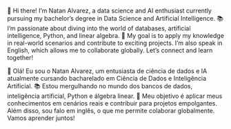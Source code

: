  👋 Hi there! I’m Natan Alvarez, a data science and AI enthusiast currently pursuing my bachelor’s degree in Data Science and Artificial Intelligence. 
 📚 I’m passionate about diving into the world of databases, artificial intelligence, Python, and linear algebra. 
 🚀 My goal is to apply my knowledge in real-world scenarios and contribute to exciting projects. 
 I’m also speak in English, which allows me to collaborate globally. Let’s connect and learn together!

 👋 Olá! Eu sou o Natan Alvarez, um entusiasta de ciência de dados e IA atualmente cursando bacharelado em Ciência de Dados e Inteligência Artificial.
 📚 Estou mergulhando no mundo dos bancos de dados, inteligência artificial, Python e álgebra linear. 
 🚀 Meu objetivo é aplicar meus conhecimentos em cenários reais e contribuir para projetos empolgantes.
 Além disso, sou falo em inglês, o que me permite colaborar globalmente. Vamos aprender juntos!
